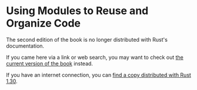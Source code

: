 # Using Modules to Reuse and Organize Code

The second edition of the book is no longer distributed with Rust's documentation.

If you came here via a link or web search, you may want to check out [the current
version of the book](../ch07-02-defining-modules-to-control-scope-and-privacy.html) instead.

If you have an internet connection, you can [find a copy distributed with
Rust
1.30](https://doc.rust-lang.org/1.30.0/book/second-edition/ch07-00-modules.html).